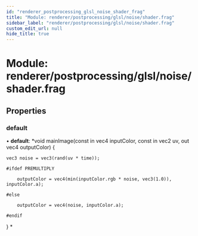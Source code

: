 ```yaml
---
id: "renderer_postprocessing_glsl_noise_shader_frag"
title: "Module: renderer/postprocessing/glsl/noise/shader.frag"
sidebar_label: "renderer/postprocessing/glsl/noise/shader.frag"
custom_edit_url: null
hide_title: true
---
```


# Module: renderer/postprocessing/glsl/noise/shader.frag

## Properties

### default

• **default**: *void mainImage(const in vec4 inputColor, const in vec2 uv, out vec4 outputColor) {

	vec3 noise = vec3(rand(uv * time));

	#ifdef PREMULTIPLY

		outputColor = vec4(min(inputColor.rgb * noise, vec3(1.0)), inputColor.a);

	#else

		outputColor = vec4(noise, inputColor.a);

	#endif

}
*
